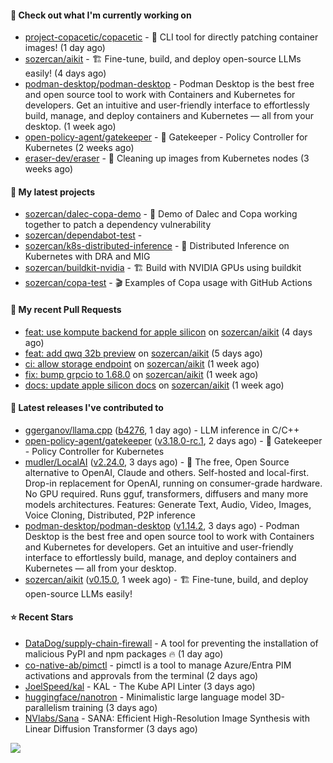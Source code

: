 #### 👷 Check out what I'm currently working on

- [project-copacetic/copacetic](https://github.com/project-copacetic/copacetic) - 🧵 CLI tool for directly patching container images! (1 day ago)
- [sozercan/aikit](https://github.com/sozercan/aikit) - 🏗️ Fine-tune, build, and deploy open-source LLMs easily! (4 days ago)
- [podman-desktop/podman-desktop](https://github.com/podman-desktop/podman-desktop) - Podman Desktop is the best free and open source tool to work with Containers and Kubernetes for developers. Get an intuitive and user-friendly interface to effortlessly build, manage, and deploy containers and Kubernetes — all from your desktop. (1 week ago)
- [open-policy-agent/gatekeeper](https://github.com/open-policy-agent/gatekeeper) - 🐊 Gatekeeper - Policy Controller for Kubernetes (2 weeks ago)
- [eraser-dev/eraser](https://github.com/eraser-dev/eraser) - 🧹 Cleaning up images from Kubernetes nodes (3 weeks ago)

#### 🌱 My latest projects

- [sozercan/dalec-copa-demo](https://github.com/sozercan/dalec-copa-demo) - 🤝 Demo of Dalec and Copa working together to patch a dependency vulnerability
- [sozercan/dependabot-test](https://github.com/sozercan/dependabot-test) - 
- [sozercan/k8s-distributed-inference](https://github.com/sozercan/k8s-distributed-inference) - 🦄 Distributed Inference on Kubernetes with DRA and MIG
- [sozercan/buildkit-nvidia](https://github.com/sozercan/buildkit-nvidia) - 🏗️ Build with NVIDIA GPUs using buildkit
- [sozercan/copa-test](https://github.com/sozercan/copa-test) - 🎬 Examples of Copa usage with GitHub Actions

#### 🔨 My recent Pull Requests

- [feat: use kompute backend for apple silicon](https://github.com/sozercan/aikit/pull/444) on [sozercan/aikit](https://github.com/sozercan/aikit) (4 days ago)
- [feat: add qwq 32b preview](https://github.com/sozercan/aikit/pull/443) on [sozercan/aikit](https://github.com/sozercan/aikit) (5 days ago)
- [ci: allow storage endpoint](https://github.com/sozercan/aikit/pull/440) on [sozercan/aikit](https://github.com/sozercan/aikit) (1 week ago)
- [fix: bump grpcio to 1.68.0](https://github.com/sozercan/aikit/pull/437) on [sozercan/aikit](https://github.com/sozercan/aikit) (1 week ago)
- [docs: update apple silicon docs](https://github.com/sozercan/aikit/pull/436) on [sozercan/aikit](https://github.com/sozercan/aikit) (1 week ago)

#### 🚀 Latest releases I've contributed to

- [ggerganov/llama.cpp](https://github.com/ggerganov/llama.cpp) ([b4276](https://github.com/ggerganov/llama.cpp/releases/tag/b4276), 1 day ago) - LLM inference in C/C&#43;&#43;
- [open-policy-agent/gatekeeper](https://github.com/open-policy-agent/gatekeeper) ([v3.18.0-rc.1](https://github.com/open-policy-agent/gatekeeper/releases/tag/v3.18.0-rc.1), 2 days ago) - 🐊 Gatekeeper - Policy Controller for Kubernetes
- [mudler/LocalAI](https://github.com/mudler/LocalAI) ([v2.24.0](https://github.com/mudler/LocalAI/releases/tag/v2.24.0), 3 days ago) - :robot: The free, Open Source alternative to OpenAI, Claude and others. Self-hosted and local-first. Drop-in replacement for OpenAI,  running on consumer-grade hardware. No GPU required. Runs gguf, transformers, diffusers and many more models architectures. Features: Generate Text, Audio, Video, Images, Voice Cloning, Distributed, P2P inference
- [podman-desktop/podman-desktop](https://github.com/podman-desktop/podman-desktop) ([v1.14.2](https://github.com/podman-desktop/podman-desktop/releases/tag/v1.14.2), 3 days ago) - Podman Desktop is the best free and open source tool to work with Containers and Kubernetes for developers. Get an intuitive and user-friendly interface to effortlessly build, manage, and deploy containers and Kubernetes — all from your desktop.
- [sozercan/aikit](https://github.com/sozercan/aikit) ([v0.15.0](https://github.com/sozercan/aikit/releases/tag/v0.15.0), 1 week ago) - 🏗️ Fine-tune, build, and deploy open-source LLMs easily!

#### ⭐ Recent Stars

- [DataDog/supply-chain-firewall](https://github.com/DataDog/supply-chain-firewall) - A tool for preventing the installation of malicious PyPI and npm packages :fire: (1 day ago)
- [co-native-ab/pimctl](https://github.com/co-native-ab/pimctl) - pimctl is a tool to manage Azure/Entra PIM activations and approvals from the terminal (2 days ago)
- [JoelSpeed/kal](https://github.com/JoelSpeed/kal) - KAL - The Kube API Linter (3 days ago)
- [huggingface/nanotron](https://github.com/huggingface/nanotron) - Minimalistic large language model 3D-parallelism training (3 days ago)
- [NVlabs/Sana](https://github.com/NVlabs/Sana) - SANA: Efficient High-Resolution Image Synthesis with Linear Diffusion Transformer (3 days ago)

![](https://github-readme-stats.vercel.app/api?username=sozercan&theme=vision-friendly-dark&hide_border=false&include_all_commits=true&count_private=true)
